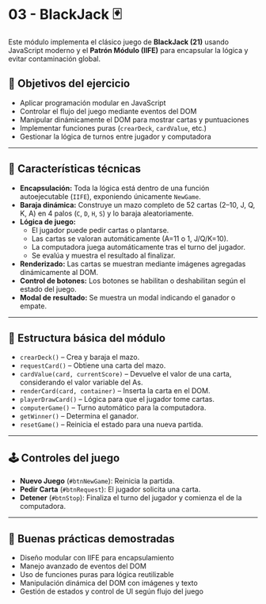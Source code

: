 # 03 - BlackJack 🃏

Este módulo implementa el clásico juego de **BlackJack (21)** usando JavaScript moderno y el **Patrón Módulo (IIFE)** para encapsular la lógica y evitar contaminación global.

## 🎯 Objetivos del ejercicio

- Aplicar programación modular en JavaScript
- Controlar el flujo del juego mediante eventos del DOM
- Manipular dinámicamente el DOM para mostrar cartas y puntuaciones
- Implementar funciones puras (`crearDeck`, `cardValue`, etc.)
- Gestionar la lógica de turnos entre jugador y computadora

---

## 🔧 Características técnicas

- **Encapsulación:** Toda la lógica está dentro de una función autoejecutable (`IIFE`), exponiendo únicamente `NewGame`.
- **Baraja dinámica:** Construye un mazo completo de 52 cartas (2–10, J, Q, K, A) en 4 palos (`C`, `D`, `H`, `S`) y lo baraja aleatoriamente.
- **Lógica de juego:**
  - El jugador puede pedir cartas o plantarse.
  - Las cartas se valoran automáticamente (A=11 o 1, J/Q/K=10).
  - La computadora juega automáticamente tras el turno del jugador.
  - Se evalúa y muestra el resultado al finalizar.
- **Renderizado:** Las cartas se muestran mediante imágenes agregadas dinámicamente al DOM.
- **Control de botones:** Los botones se habilitan o deshabilitan según el estado del juego.
- **Modal de resultado:** Se muestra un modal indicando el ganador o empate.

---

## 🧪 Estructura básica del módulo

- `crearDeck()` – Crea y baraja el mazo.
- `requestCard()` – Obtiene una carta del mazo.
- `cardValue(card, currentScore)` – Devuelve el valor de una carta, considerando el valor variable del As.
- `renderCard(card, container)` – Inserta la carta en el DOM.
- `playerDrawCard()` – Lógica para que el jugador tome cartas.
- `computerGame()` – Turno automático para la computadora.
- `getWinner()` – Determina el ganador.
- `resetGame()` – Reinicia el estado para una nueva partida.

---

## 🕹️ Controles del juego

- **Nuevo Juego** (`#btnNewGame`): Reinicia la partida.
- **Pedir Carta** (`#btnRequest`): El jugador solicita una carta.
- **Detener** (`#btnStop`): Finaliza el turno del jugador y comienza el de la computadora.

---

## 📌 Buenas prácticas demostradas

- Diseño modular con IIFE para encapsulamiento
- Manejo avanzado de eventos del DOM
- Uso de funciones puras para lógica reutilizable
- Manipulación dinámica del DOM con imágenes y texto
- Gestión de estados y control de UI según flujo del juego
